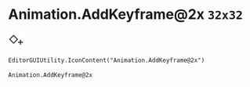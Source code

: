 # Animation.AddKeyframe@2x `32x32`
<img src="/img/Animation.AddKeyframe@2x.png" width=32 height=32>

``` CSharp
EditorGUIUtility.IconContent("Animation.AddKeyframe@2x")
```
```
Animation.AddKeyframe@2x
```
